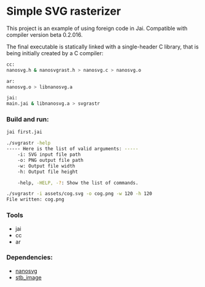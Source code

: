 # Simple SVG rasterizer

This project is an example of using foreign code in Jai.
Compatible with compiler version beta 0.2.016.

The final executable is statically linked with a single-header C library, that is being initially created by a C compiler:
```bash
cc:
nanosvg.h & nanosvgrast.h > nanosvg.c > nanosvg.o

ar:
nanosvg.o > libnanosvg.a

jai:
main.jai & libnanosvg.a > svgrastr
```

### Build and run:
```bash
jai first.jai

./svgrastr -help
----- Here is the list of valid arguments: -----
    -i: SVG input file path
    -o: PNG output file path
    -w: Output file width
    -h: Output file height

    -help, -HELP, -?: Show the list of commands.

./svgrastr -i assets/cog.svg -o cog.png -w 120 -h 120
File written: cog.png
```

### Tools
- jai
- cc
- ar

### Dependencies:
- [nanosvg](https://github.com/memononen/nanosvg)
- [stb_image](https://github.com/nothings/stb)

